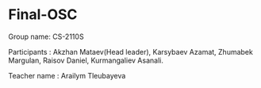 # Final-OSC
Group name: CS-2110S
  
Participants : Akzhan Mataev(Head leader), Karsybaev Azamat, Zhumabek Margulan, Raisov Daniel, Kurmangaliev Asanali.

Teacher name : Arailym Tleubayeva
